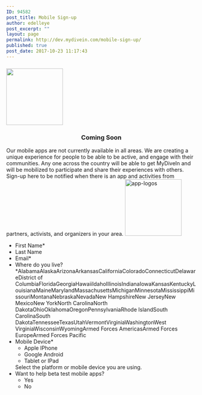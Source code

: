```yaml
---
ID: 94582
post_title: Mobile Sign-up
author: edelleye
post_excerpt: ""
layout: page
permalink: http://dev.mydivein.com/mobile-sign-up/
published: true
post_date: 2017-10-23 11:17:43
---
```

<h3><a href="https://dev.mydivein.com/wp-content/uploads/2017/06/cropped-Balloon-Badge-FB.png"><img class="aligncenter wp-image-20507 size-thumbnail" src="https://dev.mydivein.com/wp-content/uploads/2017/06/cropped-Balloon-Badge-FB-150x150.png" alt="" width="150" height="150" /></a></h3>
<h3 style="text-align: center">Coming Soon</h3><!--themify_builder_static-->Our mobile apps are not currently available in all areas. We are creating a unique experience for people to be able to be active, and engage with their communities. Any one across the country will be able to get MyDiveIn and will be mobilized to participate and share their experiences with others. Sign-up here to be notified when there is an app and activities from partners, activists, and organizers in your area. 
 
 <img src="http://dev.mydivein.com/wp-content/uploads/2017/06/app-logos-150x101.png" width="150" alt="app-logos" /> 
 <form method='post' enctype='multipart/form-data' id='gform_7' class=' gfct_noconflict' action='/wp-admin/admin-ajax.php?action=wp_themify_builder_static_content_updater&#038;nonce=0c6c37f28e'> <ul id='gform_fields_7' class='gform_fields top_label form_sublabel_below description_below'><li id='field_7_1' class='gfield gf_left_half gfield_contains_required field_sublabel_below field_description_below gfield_visibility_visible'><label class='gfield_label' for='input_7_1'>First Name*</label></li><li id='field_7_2' class='gfield gf_right_half field_sublabel_below field_description_below gfield_visibility_visible'><label class='gfield_label' for='input_7_2'>Last Name</label></li><li id='field_7_3' class='gfield gf_left_half gfield_contains_required field_sublabel_below field_description_below gfield_visibility_visible'><label class='gfield_label' for='input_7_3'>Email*</label>  </li><li id='field_7_5' class='gfield gf_right_half gfield_contains_required field_sublabel_below field_description_below gfield_visibility_visible'><label class='gfield_label' for='input_7_5'>Where do you live?*</label>AlabamaAlaskaArizonaArkansasCaliforniaColoradoConnecticutDelawareDistrict of ColumbiaFloridaGeorgiaHawaiiIdahoIllinoisIndianaIowaKansasKentuckyLouisianaMaineMarylandMassachusettsMichiganMinnesotaMississippiMissouriMontanaNebraskaNevadaNew HampshireNew JerseyNew MexicoNew YorkNorth CarolinaNorth DakotaOhioOklahomaOregonPennsylvaniaRhode IslandSouth CarolinaSouth DakotaTennesseeTexasUtahVermontVirginiaWashingtonWest VirginiaWisconsinWyomingArmed Forces AmericasArmed Forces EuropeArmed Forces Pacific</li><li id='field_7_4' class='gfield gf_left_half gfield_contains_required field_sublabel_below field_description_below gfield_visibility_visible'><label class='gfield_label'>Mobile Device*</label><ul class='gfield_radio' id='input_7_4'><li class='gchoice_7_4_0'><label for='choice_7_4_0' id='label_7_4_0'>Apple IPhone</label></li><li class='gchoice_7_4_1'><label for='choice_7_4_1' id='label_7_4_1'>Google Android</label></li><li class='gchoice_7_4_2'><label for='choice_7_4_2' id='label_7_4_2'>Tablet or IPad</label></li></ul>Select the platform or mobile device you are using.</li><li id='field_7_6' class='gfield gf_right_half field_sublabel_below field_description_below gfield_visibility_visible'><label class='gfield_label'>Want to help beta test mobile apps?</label><ul class='gfield_radio' id='input_7_6'><li class='gchoice_7_6_0'><label for='choice_7_6_0' id='label_7_6_0'>Yes</label></li><li class='gchoice_7_6_1'><label for='choice_7_6_1' id='label_7_6_1'>No</label></li></ul></li> </ul>         </form><!--/themify_builder_static-->